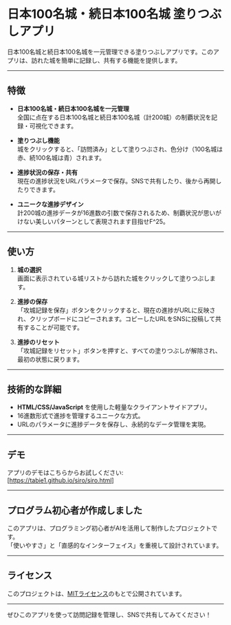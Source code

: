 # 日本100名城・続日本100名城 塗りつぶしアプリ

日本100名城と続日本100名城を一元管理できる塗りつぶしアプリです。このアプリは、訪れた城を簡単に記録し、共有する機能を提供します。

---

## 特徴
- **日本100名城・続日本100名城を一元管理**  
  全国に点在する日本100名城と続日本100名城（計200城）の制覇状況を記録・可視化できます。
  
- **塗りつぶし機能**  
  城をクリックすると、「訪問済み」として塗りつぶされ、色分け（100名城は赤、続100名城は青）されます。
  
- **進捗状況の保存・共有**  
  現在の進捗状況をURLパラメータで保存。SNSで共有したり、後から再開したりできます。

- **ユニークな進捗デザイン**  
  計200城の進捗データが16進数の引数で保存されるため、制覇状況が思いがけない美しいパターンとして表現されます目指せF^25。

---

## 使い方
1. **城の選択**  
   画面に表示されている城リストから訪れた城をクリックして塗りつぶします。

2. **進捗の保存**  
   「攻城記録を保存」ボタンをクリックすると、現在の進捗がURLに反映され、クリップボードにコピーされます。コピーしたURLをSNSに投稿して共有することが可能です。

3. **進捗のリセット**  
   「攻城記録をリセット」ボタンを押すと、すべての塗りつぶしが解除され、最初の状態に戻ります。

---

## 技術的な詳細
- **HTML/CSS/JavaScript** を使用した軽量なクライアントサイドアプリ。
- 16進数形式で進捗を管理するユニークな方式。
- URLのパラメータに進捗データを保存し、永続的なデータ管理を実現。

---

## デモ
アプリのデモはこちらからお試しください:  
[https://tabie1.github.io/siro/siro.html]

---

## プログラム初心者が作成しました
このアプリは、プログラミング初心者がAIを活用して制作したプロジェクトです。  
「使いやすさ」と「直感的なインターフェイス」を重視して設計されています。

---

## ライセンス
このプロジェクトは、[MITライセンス](LICENSE)のもとで公開されています。

---

ぜひこのアプリを使って訪問記録を管理し、SNSで共有してみてください！
